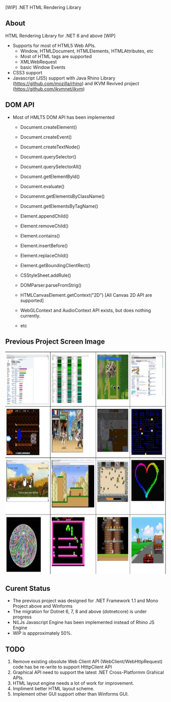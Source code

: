  [WIP] .NET HTML Rendering Library 

## About
HTML Rendering Library for .NET 6 and above [WIP]
- Supports for most of HTML5 Web APIs.
  - Window, HTMLDocument, HTMLElements, HTMLAttributes, etc
  - Most of HTML tags are supported
  - XMLWebRequest
  - basic Window Events
- CSS3 support
- Javascript (JS5) support with Java Rhino Library (https://github.com/mozilla/rhino) and IKVM Revived project (https://github.com/ikvmnet/ikvm)

## DOM API
- Most of HMLT5 DOM API has been implemented
    - Document.createElement()
    - Document.createEvent()
    - Document.createTextNode()
    - Document.querySelector()
    - Document.querySelectorAll()
    - Document.getElementById()
    - Document.evaluate()
    - Documennt.getElementsByClassName()
    - Document.getElementsByTagName()
    - Element.appendChild()
    - Element.removeChild()
    - Element.contains()
    - Element.insertBefore()
    - Element.replaceChild()
    - Element.getBoundingClientRect()
    - CSStyleSheet.addRule()
    - DOMParser.parseFromStrig()
    - HTMLCanvasElement.getContext("2D")   [All Canvas 2D API are supported]
    - WebGLContext and AudioContext API exists, but does nothing currently.
 
    - etc
## Previous Project Screen Image 

<img src='ScreenShootofMultiversalRenderer_DotnetFrameworkWindows.jpg' width="600" height="700" alt="Screen image on Windows 11 and .NET Framework 1.1 and above">

## Curent Status
  - The previous project was designed for .NET Framework 1.1 and Mono Project above and Winforms
  - The migration for Dotnet 6, 7, 8 and above (dotnetcore) is under progress
  - NiLJs Javascript Engine has been implemented instead of Rhino JS Engine
  - WIP is appproximately 50%.

## TODO

1. Remove existing obsolute Web Client API (WebClient/WebHttpRequest)  code has be re-write to support HtttpClient API
2. Graphical API need to support the latest .NET Cross-Platformm Grahical APIs.
3. HTML layout engine needs a lot of work for improvement. 
4. Impliment better HTML layout scheme.
5. Implement other GUI support other than  Winforms GUI.


